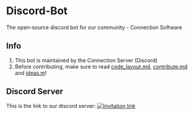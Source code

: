 # Discord-Bot
The open-source discord bot for our community - Connection Software

## Info
1. This bot is maintained by the Connection Server (Discord)
2. Before contributing, make sure to read [code_layout.md](.\code_layout.md), [contribute.md](./contribute.md) and [ideas.m](./ideas.md)!

## Discord Server
This is the link to our discord server: [![Invitation link](https://discord.com/api/guilds/501090983539245061/widget.png?style=banner4)](https://discord.gg/qyTg8J8cZ5)
